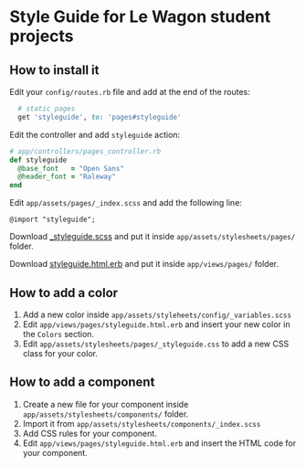 # Style Guide for Le Wagon student projects

## How to install it

Edit your `config/routes.rb` file and add at the end of the routes:

```ruby
  # static pages
  get 'styleguide', to: 'pages#styleguide'
```

Edit the controller and add `styleguide` action:

```ruby
# app/controllers/pages_controller.rb
def styleguide
  @base_font   = "Open Sans"
  @header_font = "Raleway"
end
```

Edit `app/assets/pages/_index.scss` and add the following line:

```
@import "styleguide";
```

Download [_styleguide.scss](https://raw.githubusercontent.com/cveneziani/lewagon-style-guide/master/_styleguide.scss) and put it inside `app/assets/stylesheets/pages/` folder.

Download [styleguide.html.erb](https://raw.githubusercontent.com/cveneziani/lewagon-style-guide/master/styleguide.html.erb) and put it inside `app/views/pages/` folder.

## How to add a color

1. Add a new color inside `app/assets/styleheets/config/_variables.scss`
2. Edit `app/views/pages/styleguide.html.erb` and insert your new color in the `Colors` section.
3. Edit `app/assets/stylesheets/pages/_styleguide.css` to add a new CSS class for your color.

## How to add a component

1. Create a new file for your component inside `app/assets/stylesheets/components/` folder.
2. Import it from `app/assets/stylesheets/components/_index.scss`
3. Add CSS rules for your component.
4. Edit `app/views/pages/styleguide.html.erb` and insert the HTML code for your component.
